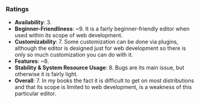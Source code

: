 ### Ratings

* **Availability**: 3.
* **Beginner-Friendliness**: ~9. It is a fairly beginner-friendly editor when used within its scope of web development.
* **Customizability**: 7. Some customization can be done via plugins, although the editor is designed just for web development so there is only so much customization you can do with it.
* **Features**: ~8.
* **Stability & System Resource Usage**: 8. Bugs are its main issue, but otherwise it is fairly light.
* **Overall**: 7. In my books the fact it is difficult to get on most distributions and that its scope is limited to web development, is a weakness of this particular editor. 
